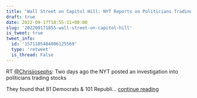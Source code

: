 ```yaml
---
title: 'Wall Street on Capitol Hill: NYT Reports on Politicians Trading Stocks'
draft: true
date: 2022-09-17T18:55:11+00:00
slug: '202209171855-wall-street-on-capitol-hill'
is_tweet: true
tweet_info:
  id: '1571105484006125569'
  type: 'retweet'
  is_thread: False
---
```




RT [@Chrisjjosephs](https://x.com/Chrisjjosephs): Two days ago the NYT posted an investigation into politicians trading stocks

They found that 81 Democrats &amp; 101 Republi… [continue reading](https://x.com/sytelus/status/1571105484006125569)
